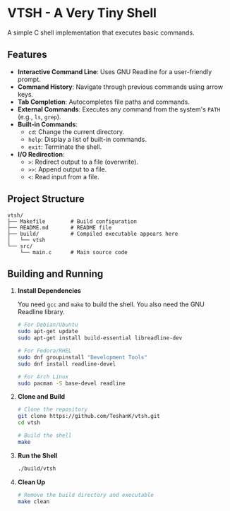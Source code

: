 # VTSH - A Very Tiny Shell

A simple C shell implementation that executes basic commands.

## Features

- **Interactive Command Line**: Uses GNU Readline for a user-friendly prompt.
- **Command History**: Navigate through previous commands using arrow keys.
- **Tab Completion**: Autocompletes file paths and commands.
- **External Commands**: Executes any command from the system's `PATH` (e.g., `ls`, `grep`).
- **Built-in Commands**:
  - `cd`: Change the current directory.
  - `help`: Display a list of built-in commands.
  - `exit`: Terminate the shell.
- **I/O Redirection**:
  - `>`: Redirect output to a file (overwrite).
  - `>>`: Append output to a file.
  - `<`: Read input from a file.

## Project Structure

```
vtsh/
├── Makefile        # Build configuration
├── README.md       # README file
├── build/          # Compiled executable appears here
│   └── vtsh
└── src/
    └── main.c      # Main source code
```

## Building and Running

1.  **Install Dependencies**

    You need `gcc` and `make` to build the shell. You also need the GNU Readline library.

    ```bash
    # For Debian/Ubuntu
    sudo apt-get update
    sudo apt-get install build-essential libreadline-dev

    # For Fedora/RHEL
    sudo dnf groupinstall "Development Tools"
    sudo dnf install readline-devel

    # For Arch Linux
    sudo pacman -S base-devel readline
    ```

2.  **Clone and Build**

    ```bash
    # Clone the repository
    git clone https://github.com/TeshanK/vtsh.git
    cd vtsh

    # Build the shell
    make
    ```

3.  **Run the Shell**

    ```bash
    ./build/vtsh
    ```

4.  **Clean Up**

    ```bash
    # Remove the build directory and executable
    make clean
    ```